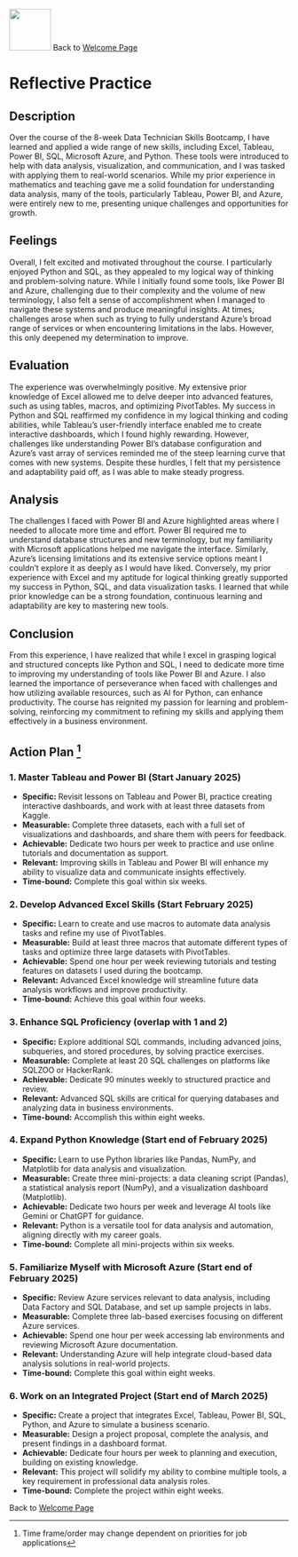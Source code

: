 <img src="https://github.com/user-attachments/assets/950cba57-54b0-4b40-a5bb-74c60f592d74" width="75" />         Back to [Welcome Page](https://andypeacock215.github.io/Welcome-To-My-Profile/)


# Reflective Practice


## Description
Over the course of the 8-week Data Technician Skills Bootcamp, I have learned and applied a wide range of new skills, including Excel, Tableau, Power BI, SQL, Microsoft Azure, and Python. These tools were introduced to help with data analysis, visualization, and communication, and I was tasked with applying them to real-world scenarios. While my prior experience in mathematics and teaching gave me a solid foundation for understanding data analysis, many of the tools, particularly Tableau, Power BI, and Azure, were entirely new to me, presenting unique challenges and opportunities for growth.


## Feelings
Overall, I felt excited and motivated throughout the course. I particularly enjoyed Python and SQL, as they appealed to my logical way of thinking and problem-solving nature. While I initially found some tools, like Power BI and Azure, challenging due to their complexity and the volume of new terminology, I also felt a sense of accomplishment when I managed to navigate these systems and produce meaningful insights. At times, challenges arose when such as trying to fully understand Azure’s broad range of services or when encountering limitations in the labs. However, this only deepened my determination to improve.


## Evaluation
The experience was overwhelmingly positive. My extensive prior knowledge of Excel allowed me to delve deeper into advanced features, such as using tables, macros, and optimizing PivotTables. My success in Python and SQL reaffirmed my confidence in my logical thinking and coding abilities, while Tableau’s user-friendly interface enabled me to create interactive dashboards, which I found highly rewarding. However, challenges like understanding Power BI’s database configuration and Azure’s vast array of services reminded me of the steep learning curve that comes with new systems. Despite these hurdles, I felt that my persistence and adaptability paid off, as I was able to make steady progress.


## Analysis
The challenges I faced with Power BI and Azure highlighted areas where I needed to allocate more time and effort. Power BI required me to understand database structures and new terminology, but my familiarity with Microsoft applications helped me navigate the interface. Similarly, Azure’s licensing limitations and its extensive service options meant I couldn’t explore it as deeply as I would have liked. Conversely, my prior experience with Excel and my aptitude for logical thinking greatly supported my success in Python, SQL, and data visualization tasks. I learned that while prior knowledge can be a strong foundation, continuous learning and adaptability are key to mastering new tools.


## Conclusion
From this experience, I have realized that while I excel in grasping logical and structured concepts like Python and SQL, I need to dedicate more time to improving my understanding of tools like Power BI and Azure. I also learned the importance of perseverance when faced with challenges and how utilizing available resources, such as AI for Python, can enhance productivity. The course has reignited my passion for learning and problem-solving, reinforcing my commitment to refining my skills and applying them effectively in a business environment.


## Action Plan [^1]

### 1. Master Tableau and Power BI (Start January 2025)
* **Specific:** Revisit lessons on Tableau and Power BI, practice creating interactive dashboards, and work with at least three datasets from Kaggle.
* **Measurable:** Complete three datasets, each with a full set of visualizations and dashboards, and share them with peers for feedback.
* **Achievable:** Dedicate two hours per week to practice and use online tutorials and documentation as support.
* **Relevant:** Improving skills in Tableau and Power BI will enhance my ability to visualize data and communicate insights effectively.
* **Time-bound:** Complete this goal within six weeks.


### 2. Develop Advanced Excel Skills (Start February 2025)
* **Specific:** Learn to create and use macros to automate data analysis tasks and refine my use of PivotTables.
* **Measurable:** Build at least three macros that automate different types of tasks and optimize three large datasets with PivotTables.
* **Achievable:** Spend one hour per week reviewing tutorials and testing features on datasets I used during the bootcamp.
* **Relevant:** Advanced Excel knowledge will streamline future data analysis workflows and improve productivity.
* **Time-bound:** Achieve this goal within four weeks.


### 3. Enhance SQL Proficiency (overlap with 1 and 2)
* **Specific:** Explore additional SQL commands, including advanced joins, subqueries, and stored procedures, by solving practice exercises.
* **Measurable:** Complete at least 20 SQL challenges on platforms like SQLZOO or HackerRank.
* **Achievable:** Dedicate 90 minutes weekly to structured practice and review.
* **Relevant:** Advanced SQL skills are critical for querying databases and analyzing data in business environments.
* **Time-bound:** Accomplish this within eight weeks.


### 4. Expand Python Knowledge (Start end of February 2025)
* **Specific:** Learn to use Python libraries like Pandas, NumPy, and Matplotlib for data analysis and visualization.
* **Measurable:** Create three mini-projects: a data cleaning script (Pandas), a statistical analysis report (NumPy), and a visualization dashboard (Matplotlib).
* **Achievable:** Dedicate two hours per week and leverage AI tools like Gemini or ChatGPT for guidance.
* **Relevant:** Python is a versatile tool for data analysis and automation, aligning directly with my career goals.
* **Time-bound:** Complete all mini-projects within six weeks.


### 5. Familiarize Myself with Microsoft Azure (Start end of February 2025)
* **Specific:** Review Azure services relevant to data analysis, including Data Factory and SQL Database, and set up sample projects in labs.
* **Measurable:** Complete three lab-based exercises focusing on different Azure services.
* **Achievable:** Spend one hour per week accessing lab environments and reviewing Microsoft Azure documentation.
* **Relevant:** Understanding Azure will help integrate cloud-based data analysis solutions in real-world projects.
* **Time-bound:** Complete this goal within eight weeks.


### 6. Work on an Integrated Project (Start end of March 2025)
* **Specific:** Create a project that integrates Excel, Tableau, Power BI, SQL, Python, and Azure to simulate a business scenario.
* **Measurable:** Design a project proposal, complete the analysis, and present findings in a dashboard format.
* **Achievable:** Dedicate four hours per week to planning and execution, building on existing knowledge.
* **Relevant:** This project will solidify my ability to combine multiple tools, a key requirement in professional data analysis roles.
* **Time-bound:** Complete the project within eight weeks.

[^1]: Time frame/order may change dependent on priorities for job applications


Back to [Welcome Page](https://andypeacock215.github.io/Welcome-To-My-Profile/)
